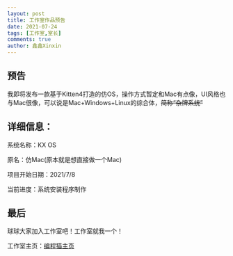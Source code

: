 ```yaml
---
layout: post
title: 工作室作品预告
date: 2021-07-24
tags: [工作室,室长]
comments: true
author: 鑫鑫Xinxin
---
```


## 预告

我即将发布一款基于Kitten4打造的仿OS，操作方式暂定和Mac有点像，UI风格也与Mac很像，可以说是Mac+Windows+Linux的综合体，~~简称“杂牌系统”~~

## 详细信息：

系统名称：KX OS

原名：仿Mac(原本就是想直接做一个Mac)

项目开始日期：2021/7/8

当前进度：系统安装程序制作

## 最后

球球大家加入工作室吧！工作室就我一个！

工作室主页：[编程猫主页](https://shequ.codemao.cn/work_shop/7864)
